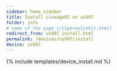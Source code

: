 ```yaml
---
sidebar: home_sidebar
title: Install LineageOS on us997
folder: info
# name of the page (/{{permalink}}.html)
redirect_from: us997_install.html
permalink: /devices/us997/install
device: us997
---
```

{% include templates/device_install.md %}

